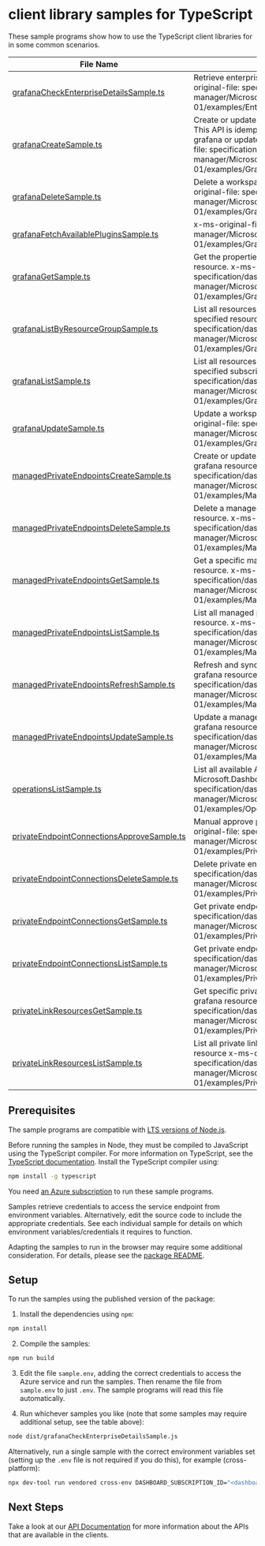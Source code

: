 # client library samples for TypeScript

These sample programs show how to use the TypeScript client libraries for in some common scenarios.

| **File Name**                                                                         | **Description**                                                                                                                                                                                                                                                                   |
| ------------------------------------------------------------------------------------- | --------------------------------------------------------------------------------------------------------------------------------------------------------------------------------------------------------------------------------------------------------------------------------- |
| [grafanaCheckEnterpriseDetailsSample.ts][grafanacheckenterprisedetailssample]         | Retrieve enterprise add-on details information x-ms-original-file: specification/dashboard/resource-manager/Microsoft.Dashboard/stable/2023-09-01/examples/EnterpriseDetails_Post.json                                                                                            |
| [grafanaCreateSample.ts][grafanacreatesample]                                         | Create or update a workspace for Grafana resource. This API is idempotent, so user can either create a new grafana or update an existing grafana. x-ms-original-file: specification/dashboard/resource-manager/Microsoft.Dashboard/stable/2023-09-01/examples/Grafana_Create.json |
| [grafanaDeleteSample.ts][grafanadeletesample]                                         | Delete a workspace for Grafana resource. x-ms-original-file: specification/dashboard/resource-manager/Microsoft.Dashboard/stable/2023-09-01/examples/Grafana_Delete.json                                                                                                          |
| [grafanaFetchAvailablePluginsSample.ts][grafanafetchavailablepluginssample]           | x-ms-original-file: specification/dashboard/resource-manager/Microsoft.Dashboard/stable/2023-09-01/examples/Grafana_FetchAvailablePlugins.json                                                                                                                                    |
| [grafanaGetSample.ts][grafanagetsample]                                               | Get the properties of a specific workspace for Grafana resource. x-ms-original-file: specification/dashboard/resource-manager/Microsoft.Dashboard/stable/2023-09-01/examples/Grafana_Get.json                                                                                     |
| [grafanaListByResourceGroupSample.ts][grafanalistbyresourcegroupsample]               | List all resources of workspaces for Grafana under the specified resource group. x-ms-original-file: specification/dashboard/resource-manager/Microsoft.Dashboard/stable/2023-09-01/examples/Grafana_ListByResourceGroup.json                                                     |
| [grafanaListSample.ts][grafanalistsample]                                             | List all resources of workspaces for Grafana under the specified subscription. x-ms-original-file: specification/dashboard/resource-manager/Microsoft.Dashboard/stable/2023-09-01/examples/Grafana_List.json                                                                      |
| [grafanaUpdateSample.ts][grafanaupdatesample]                                         | Update a workspace for Grafana resource. x-ms-original-file: specification/dashboard/resource-manager/Microsoft.Dashboard/stable/2023-09-01/examples/Grafana_Update.json                                                                                                          |
| [managedPrivateEndpointsCreateSample.ts][managedprivateendpointscreatesample]         | Create or update a managed private endpoint for a grafana resource. x-ms-original-file: specification/dashboard/resource-manager/Microsoft.Dashboard/stable/2023-09-01/examples/ManagedPrivateEndpoints_Create.json                                                               |
| [managedPrivateEndpointsDeleteSample.ts][managedprivateendpointsdeletesample]         | Delete a managed private endpoint for a grafana resource. x-ms-original-file: specification/dashboard/resource-manager/Microsoft.Dashboard/stable/2023-09-01/examples/ManagedPrivateEndpoints_Delete.json                                                                         |
| [managedPrivateEndpointsGetSample.ts][managedprivateendpointsgetsample]               | Get a specific managed private endpoint of a grafana resource. x-ms-original-file: specification/dashboard/resource-manager/Microsoft.Dashboard/stable/2023-09-01/examples/ManagedPrivateEndpoints_Get.json                                                                       |
| [managedPrivateEndpointsListSample.ts][managedprivateendpointslistsample]             | List all managed private endpoints of a grafana resource. x-ms-original-file: specification/dashboard/resource-manager/Microsoft.Dashboard/stable/2023-09-01/examples/ManagedPrivateEndpoints_List.json                                                                           |
| [managedPrivateEndpointsRefreshSample.ts][managedprivateendpointsrefreshsample]       | Refresh and sync managed private endpoints of a grafana resource to latest state. x-ms-original-file: specification/dashboard/resource-manager/Microsoft.Dashboard/stable/2023-09-01/examples/ManagedPrivateEndpoints_Refresh.json                                                |
| [managedPrivateEndpointsUpdateSample.ts][managedprivateendpointsupdatesample]         | Update a managed private endpoint for an existing grafana resource. x-ms-original-file: specification/dashboard/resource-manager/Microsoft.Dashboard/stable/2023-09-01/examples/ManagedPrivateEndpoints_Patch.json                                                                |
| [operationsListSample.ts][operationslistsample]                                       | List all available API operations provided by Microsoft.Dashboard. x-ms-original-file: specification/dashboard/resource-manager/Microsoft.Dashboard/stable/2023-09-01/examples/Operations_List.json                                                                               |
| [privateEndpointConnectionsApproveSample.ts][privateendpointconnectionsapprovesample] | Manual approve private endpoint connection x-ms-original-file: specification/dashboard/resource-manager/Microsoft.Dashboard/stable/2023-09-01/examples/PrivateEndpointConnections_Approve.json                                                                                    |
| [privateEndpointConnectionsDeleteSample.ts][privateendpointconnectionsdeletesample]   | Delete private endpoint connection x-ms-original-file: specification/dashboard/resource-manager/Microsoft.Dashboard/stable/2023-09-01/examples/PrivateEndpointConnections_Delete.json                                                                                             |
| [privateEndpointConnectionsGetSample.ts][privateendpointconnectionsgetsample]         | Get private endpoint connections. x-ms-original-file: specification/dashboard/resource-manager/Microsoft.Dashboard/stable/2023-09-01/examples/PrivateEndpointConnections_Get.json                                                                                                 |
| [privateEndpointConnectionsListSample.ts][privateendpointconnectionslistsample]       | Get private endpoint connection x-ms-original-file: specification/dashboard/resource-manager/Microsoft.Dashboard/stable/2023-09-01/examples/PrivateEndpointConnections_List.json                                                                                                  |
| [privateLinkResourcesGetSample.ts][privatelinkresourcesgetsample]                     | Get specific private link resource information for this grafana resource x-ms-original-file: specification/dashboard/resource-manager/Microsoft.Dashboard/stable/2023-09-01/examples/PrivateLinkResources_Get.json                                                                |
| [privateLinkResourcesListSample.ts][privatelinkresourceslistsample]                   | List all private link resources information for this grafana resource x-ms-original-file: specification/dashboard/resource-manager/Microsoft.Dashboard/stable/2023-09-01/examples/PrivateLinkResources_List.json                                                                  |

## Prerequisites

The sample programs are compatible with [LTS versions of Node.js](https://github.com/nodejs/release#release-schedule).

Before running the samples in Node, they must be compiled to JavaScript using the TypeScript compiler. For more information on TypeScript, see the [TypeScript documentation][typescript]. Install the TypeScript compiler using:

```bash
npm install -g typescript
```

You need [an Azure subscription][freesub] to run these sample programs.

Samples retrieve credentials to access the service endpoint from environment variables. Alternatively, edit the source code to include the appropriate credentials. See each individual sample for details on which environment variables/credentials it requires to function.

Adapting the samples to run in the browser may require some additional consideration. For details, please see the [package README][package].

## Setup

To run the samples using the published version of the package:

1. Install the dependencies using `npm`:

```bash
npm install
```

2. Compile the samples:

```bash
npm run build
```

3. Edit the file `sample.env`, adding the correct credentials to access the Azure service and run the samples. Then rename the file from `sample.env` to just `.env`. The sample programs will read this file automatically.

4. Run whichever samples you like (note that some samples may require additional setup, see the table above):

```bash
node dist/grafanaCheckEnterpriseDetailsSample.js
```

Alternatively, run a single sample with the correct environment variables set (setting up the `.env` file is not required if you do this), for example (cross-platform):

```bash
npx dev-tool run vendored cross-env DASHBOARD_SUBSCRIPTION_ID="<dashboard subscription id>" DASHBOARD_RESOURCE_GROUP="<dashboard resource group>" node dist/grafanaCheckEnterpriseDetailsSample.js
```

## Next Steps

Take a look at our [API Documentation][apiref] for more information about the APIs that are available in the clients.

[grafanacheckenterprisedetailssample]: https://github.com/Azure/azure-sdk-for-js/blob/main/sdk/dashboard/arm-dashboard/samples/v1/typescript/src/grafanaCheckEnterpriseDetailsSample.ts
[grafanacreatesample]: https://github.com/Azure/azure-sdk-for-js/blob/main/sdk/dashboard/arm-dashboard/samples/v1/typescript/src/grafanaCreateSample.ts
[grafanadeletesample]: https://github.com/Azure/azure-sdk-for-js/blob/main/sdk/dashboard/arm-dashboard/samples/v1/typescript/src/grafanaDeleteSample.ts
[grafanafetchavailablepluginssample]: https://github.com/Azure/azure-sdk-for-js/blob/main/sdk/dashboard/arm-dashboard/samples/v1/typescript/src/grafanaFetchAvailablePluginsSample.ts
[grafanagetsample]: https://github.com/Azure/azure-sdk-for-js/blob/main/sdk/dashboard/arm-dashboard/samples/v1/typescript/src/grafanaGetSample.ts
[grafanalistbyresourcegroupsample]: https://github.com/Azure/azure-sdk-for-js/blob/main/sdk/dashboard/arm-dashboard/samples/v1/typescript/src/grafanaListByResourceGroupSample.ts
[grafanalistsample]: https://github.com/Azure/azure-sdk-for-js/blob/main/sdk/dashboard/arm-dashboard/samples/v1/typescript/src/grafanaListSample.ts
[grafanaupdatesample]: https://github.com/Azure/azure-sdk-for-js/blob/main/sdk/dashboard/arm-dashboard/samples/v1/typescript/src/grafanaUpdateSample.ts
[managedprivateendpointscreatesample]: https://github.com/Azure/azure-sdk-for-js/blob/main/sdk/dashboard/arm-dashboard/samples/v1/typescript/src/managedPrivateEndpointsCreateSample.ts
[managedprivateendpointsdeletesample]: https://github.com/Azure/azure-sdk-for-js/blob/main/sdk/dashboard/arm-dashboard/samples/v1/typescript/src/managedPrivateEndpointsDeleteSample.ts
[managedprivateendpointsgetsample]: https://github.com/Azure/azure-sdk-for-js/blob/main/sdk/dashboard/arm-dashboard/samples/v1/typescript/src/managedPrivateEndpointsGetSample.ts
[managedprivateendpointslistsample]: https://github.com/Azure/azure-sdk-for-js/blob/main/sdk/dashboard/arm-dashboard/samples/v1/typescript/src/managedPrivateEndpointsListSample.ts
[managedprivateendpointsrefreshsample]: https://github.com/Azure/azure-sdk-for-js/blob/main/sdk/dashboard/arm-dashboard/samples/v1/typescript/src/managedPrivateEndpointsRefreshSample.ts
[managedprivateendpointsupdatesample]: https://github.com/Azure/azure-sdk-for-js/blob/main/sdk/dashboard/arm-dashboard/samples/v1/typescript/src/managedPrivateEndpointsUpdateSample.ts
[operationslistsample]: https://github.com/Azure/azure-sdk-for-js/blob/main/sdk/dashboard/arm-dashboard/samples/v1/typescript/src/operationsListSample.ts
[privateendpointconnectionsapprovesample]: https://github.com/Azure/azure-sdk-for-js/blob/main/sdk/dashboard/arm-dashboard/samples/v1/typescript/src/privateEndpointConnectionsApproveSample.ts
[privateendpointconnectionsdeletesample]: https://github.com/Azure/azure-sdk-for-js/blob/main/sdk/dashboard/arm-dashboard/samples/v1/typescript/src/privateEndpointConnectionsDeleteSample.ts
[privateendpointconnectionsgetsample]: https://github.com/Azure/azure-sdk-for-js/blob/main/sdk/dashboard/arm-dashboard/samples/v1/typescript/src/privateEndpointConnectionsGetSample.ts
[privateendpointconnectionslistsample]: https://github.com/Azure/azure-sdk-for-js/blob/main/sdk/dashboard/arm-dashboard/samples/v1/typescript/src/privateEndpointConnectionsListSample.ts
[privatelinkresourcesgetsample]: https://github.com/Azure/azure-sdk-for-js/blob/main/sdk/dashboard/arm-dashboard/samples/v1/typescript/src/privateLinkResourcesGetSample.ts
[privatelinkresourceslistsample]: https://github.com/Azure/azure-sdk-for-js/blob/main/sdk/dashboard/arm-dashboard/samples/v1/typescript/src/privateLinkResourcesListSample.ts
[apiref]: https://docs.microsoft.com/javascript/api/@azure/arm-dashboard?view=azure-node-preview
[freesub]: https://azure.microsoft.com/free/
[package]: https://github.com/Azure/azure-sdk-for-js/tree/main/sdk/dashboard/arm-dashboard/README.md
[typescript]: https://www.typescriptlang.org/docs/home.html
